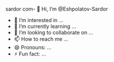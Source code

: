 sardor com- 👋 Hi, I’m @Eshpolatov-Sardor
- 👀 I’m interested in ...
- 🌱 I’m currently learning ...
- 💞️ I’m looking to collaborate on ...
- 📫 How to reach me ...
- 😄 Pronouns: ...
- ⚡ Fun fact: ...

<!---
Eshpolatov-Sardor/Eshpolatov-Sardor is a ✨ special ✨ repository because its `README.md` (this file) appears on your GitHub profile.
You can click the Preview link to take a look at your changes.
--->
